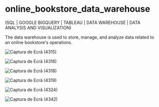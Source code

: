 # online_bookstore_data_warehouse
(SQL | GOOGLE BIGQUERY | TABLEAU | DATA WAREHOUSE | DATA ANALYSIS AND VISUALIZATION)

The data warehouse is used to store, manage, and analyze data related to an online bookstore's operations. 

![Captura de Ecrã (4315)](https://github.com/jose-ambrosioo/online_bookstore_data_warehouse/assets/59221796/0b563b5b-fd9c-457c-905a-4e60f0af0e55)

![Captura de Ecrã (4316)](https://github.com/jose-ambrosioo/online_bookstore_data_warehouse/assets/59221796/0582c5e8-f85b-48ab-b8e2-7a1c84ba3f77)

![Captura de Ecrã (4318)](https://github.com/jose-ambrosioo/online_bookstore_data_warehouse/assets/59221796/b9012b87-a98d-4264-a756-0f922050fb5c)

![Captura de Ecrã (4319)](https://github.com/jose-ambrosioo/online_bookstore_data_warehouse/assets/59221796/3f4c7081-6639-48d6-82fa-780caaf49a38)

![Captura de Ecrã (4324)](https://github.com/jose-ambrosioo/online_bookstore_data_warehouse/assets/59221796/df25a04a-a56d-4ab9-bb6f-f74b7f7cc91e)

![Captura de Ecrã (4342)](https://github.com/jose-ambrosioo/online_bookstore_data_warehouse/assets/59221796/b5a0ea83-747a-4097-ae18-9e7c533ca271)



